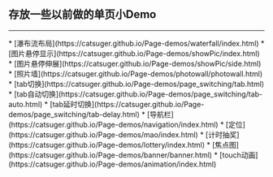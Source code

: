 ﻿
## 存放一些以前做的单页小Demo
<hr>
* [瀑布流布局](https://catsuger.github.io/Page-demos/waterfall/index.html)
* [图片悬停显示](https://catsuger.github.io/Page-demos/showPic/index.html)
* [图片悬停伸展](https://catsuger.github.io/Page-demos/showPic/side.html)
* [照片墙](https://catsuger.github.io/Page-demos/photowall/photowall.html)
* [tab切换](https://catsuger.github.io/Page-demos/page_switching/tab.html)
* [tab自动切换](https://catsuger.github.io/Page-demos/page_switching/tab-auto.html)
* [tab延时切换](https://catsuger.github.io/Page-demos/page_switching/tab-delay.html)
* [导航栏](https://catsuger.github.io/Page-demos/navigation/index.html)
* [定位](https://catsuger.github.io/Page-demos/mao/index.html)
* [计时抽奖](https://catsuger.github.io/Page-demos/lottery/index.html)
* [焦点图](https://catsuger.github.io/Page-demos/banner/banner.html)
* [touch动画](https://catsuger.github.io/Page-demos/animation/index.html)


